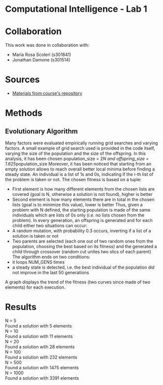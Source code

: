 # Computational Intelligence - Lab 1

# Collaboration
This work was done in collaboration with: 
* Maria Rosa Scoleri    (s301841)
* Jonathan Damone       (s301514)

# Sources
* [Materials from course's repository](https://github.com/squillero/computational-intelligence/blob/master/2022-23/)

# Methods

## Evolutionary Algorithm
Many factors were evaluated empirically running grid searches and varying factors. A small example of grid search used is provided in the code itself, varying the size of the population and the size of the offspring. In this analysis, it has been chosen population_size = 2*N and offspring_size = 1.625*population_size
Moreover, it has been noticed that starting from an empty solution allows to reach overall better local minima before finding a steady state.
An individual is a list of 1s and 0s, indicating if the i-th list of the problem is taken or not.
The chosen fitness is based on a tuple:
-   First element is how many different elements from the chosen lists are covered (goal is N, otherwise a solution is not found), higher is better
-   Second element is how many elements there are in total in the chosen lists (goal is to minimize this value), lower is better
Thus, given a problem with N defined, the starting population is made of the same individuals which are lists of 0s only (i.e. no lists chosen from the problem).
In every generation, an offspring is generated and for each child either two situations can occur:
-   A random mutation, with probability 0.3 occurs, inverting if a list of a solution is taken or not
-   Two parents are selected (each one out of two random ones from the population, choosing the best based on its fitness) and the generated a child through crossover (random cut unites two slics of each parent)
The algorithm ends on two conditions:
-   it loops NUM_GENS times
-   a steady state is detected, i.e. the best individual of the population did not improve in the last 50 generations

A graph displays the trend of the fitness (two curves since made of two elements) for each execution.

# Results
N = 5\
Found a solution with 5 elements\
N = 10\
Found a solution with 11 elements\
N = 20\
Found a solution with 28 elements\
N = 100\
Found a solution with 232 elements\
N = 500\
Found a solution with 1475 elements\
N = 1000\
Found a solution with 3391 elements